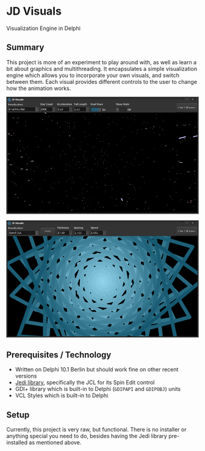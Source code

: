 # JD Visuals
Visualization Engine in Delphi

## Summary

This project is more of an experiment to play around with, as well as learn a bit about graphics and multithreading. It encapsulates a simple visualization engine which allows you to incorporate your own visuals, and switch between them. Each visual provides different controls to the user to change how the animation works.

![Final Frontier](/Images/SS-FinalFrontier-1.png)

![Spiral Out](/Images/SS-SpiralOut-1.png)

## Prerequisites / Technology

 - Written on Delphi 10.1 Berlin but should work fine on other recent versions
 - [Jedi library](https://www.delphi-jedi.org/), specifically the JCL for its Spin Edit control
 - GDI+ library which is built-in to Delphi (`GDIPAPI` and `GDIPOBJ`) units
 - VCL Styles which is built-in to Delphi

## Setup

Currently, this project is very raw, but functional. There is no installer or anything special you need to do, besides having the Jedi library pre-installed as mentioned above. 
